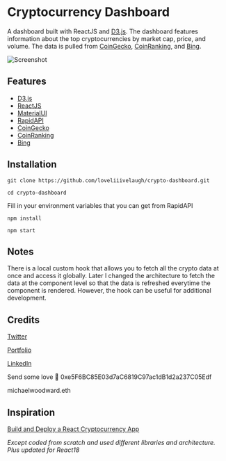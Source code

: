 # Cryptocurrency Dashboard

A dashboard built with ReactJS and [D3.js](https://d3js.org/). The dashboard features information about the top cryptocurrencies by market cap, price, and volume. The data is pulled from [CoinGecko](https://www.coingecko.com/), [CoinRanking](https://coinranking.com/), and [Bing](https://www.bing.com/).

![Screenshot](./src/assets/images/crypto-dashboard.png)
## Features

  * [D3.js](https://d3js.org/)
  * [ReactJS](https://reactjs.org/)
  * [MaterialUI](https://material-ui.com/)
  * [RapidAPI](https://rapidapi.com/)
  * [CoinGecko](https://www.coingecko.com/)
  * [CoinRanking](https://coinranking.com/)
  * [Bing](https://www.bing.com/)
## Installation

`git clone https://github.com/loveliiivelaugh/crypto-dashboard.git`

`cd crypto-dashboard`

Fill in your environment variables that you can get from RapidAPI

`npm install`

`npm start`

## Notes

There is a local custom hook that allows you to fetch all the crypto data at once and access it globally. Later I changed the architecture to fetch the data at the component level so that the data is refreshed everytime the component is rendered. However, the hook can be useful for additional development.

## Credits

[Twitter](https://twitter.com/loveliiivelaugh)

[Portfolio](https://michaelwoodward.dev)

[LinkedIn](https://www.linkedin.com/in/michaelanthonywoodward/)

Send some love 💛
0xe5F6BC85E03d7aC6819C97ac1dB1d2a237C05Edf

michaelwoodward.eth

## Inspiration

[Build and Deploy a React Cryptocurrency App](https://www.youtube.com/watch?v=9DDX3US3kss&t=133s)

*Except coded from scratch and used different libraries and architecture. Plus updated for React18*